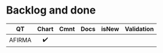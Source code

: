 # Backlog and done

|**QT**|**Chart**|Cmnt|Docs|isNew|Validation|
|--|:--:|:--:|:--:|:--:|:--:|
|AFIRMA|✔️|||||